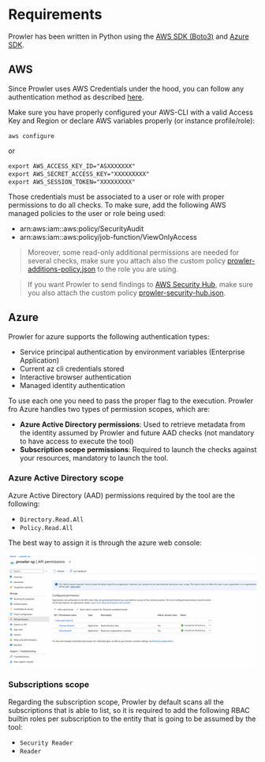 # Requirements

Prowler has been written in Python using the [AWS SDK (Boto3)](https://boto3.amazonaws.com/v1/documentation/api/latest/index.html#) and [Azure SDK](https://learn.microsoft.com/en-us/python/api/overview/azure/?view=azure-python).
## AWS

Since Prowler uses AWS Credentials under the hood, you can follow any authentication method as described [here](https://docs.aws.amazon.com/cli/latest/userguide/cli-configure-quickstart.html#cli-configure-quickstart-precedence).

Make sure you have properly configured your AWS-CLI with a valid Access Key and Region or declare AWS variables properly (or instance profile/role):

```console
aws configure
```

or

```console
export AWS_ACCESS_KEY_ID="ASXXXXXXX"
export AWS_SECRET_ACCESS_KEY="XXXXXXXXX"
export AWS_SESSION_TOKEN="XXXXXXXXX"
```

Those credentials must be associated to a user or role with proper permissions to do all checks. To make sure, add the following AWS managed policies to the user or role being used:

  - arn:aws:iam::aws:policy/SecurityAudit
  - arn:aws:iam::aws:policy/job-function/ViewOnlyAccess

  > Moreover, some read-only additional permissions are needed for several checks, make sure you attach also the custom policy [prowler-additions-policy.json](https://github.com/prowler-cloud/prowler/blob/master/iam/prowler-additions-policy.json) to the role you are using.

  > If you want Prowler to send findings to [AWS Security Hub](https://aws.amazon.com/security-hub), make sure you also attach the custom policy [prowler-security-hub.json](https://github.com/prowler-cloud/prowler/blob/master/iam/prowler-security-hub.json).

## Azure

Prowler for azure supports the following authentication types:  

- Service principal authentication by environment variables (Enterprise Application)  
- Current az cli credentials stored  
- Interactive browser authentication  
- Managed identity authentication  


To use each one you need to pass the proper flag to the execution. Prowler fro Azure handles two types of permission scopes, which are:  

- **Azure Active Directory permissions**: Used to retrieve metadata from the identity assumed by Prowler and future AAD checks (not mandatory to have access to execute the tool)  
- **Subscription scope permissions**: Required to launch the checks against your resources, mandatory to launch the tool.  

### Azure Active Directory scope

Azure Active Directory (AAD) permissions required by the tool are the following:

- `Directory.Read.All`  
- `Policy.Read.All`  

The best way to assign it is through the azure web console:  

![AAD Permissions](../img/AAD-permissions.png)

### Subscriptions scope

Regarding the subscription scope, Prowler by default scans all the subscriptions that is able to list, so it is required to add the following RBAC builtin roles per subscription  to the entity that is going to be assumed by the tool:  

- `Security Reader`
- `Reader`


